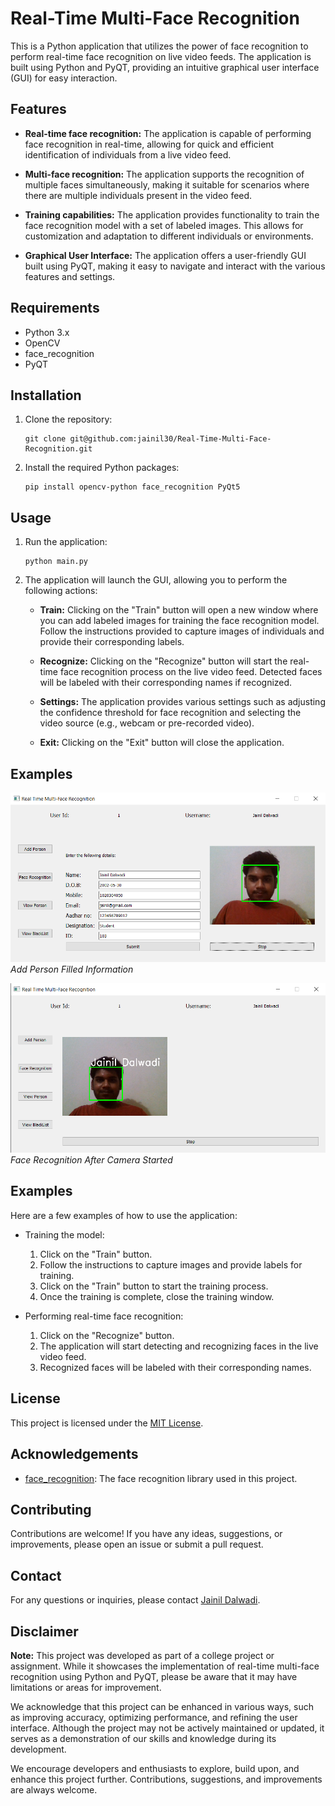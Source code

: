 # Real-Time Multi-Face Recognition

This is a Python application that utilizes the power of face recognition to perform real-time face recognition on live video feeds. The application is built using Python and PyQT, providing an intuitive graphical user interface (GUI) for easy interaction.

## Features

- **Real-time face recognition:** The application is capable of performing face recognition in real-time, allowing for quick and efficient identification of individuals from a live video feed.

- **Multi-face recognition:** The application supports the recognition of multiple faces simultaneously, making it suitable for scenarios where there are multiple individuals present in the video feed.

- **Training capabilities:** The application provides functionality to train the face recognition model with a set of labeled images. This allows for customization and adaptation to different individuals or environments.

- **Graphical User Interface:** The application offers a user-friendly GUI built using PyQT, making it easy to navigate and interact with the various features and settings.

## Requirements

- Python 3.x
- OpenCV
- face_recognition
- PyQT

## Installation

1. Clone the repository:

   ```
   git clone git@github.com:jainil30/Real-Time-Multi-Face-Recognition.git
   ```

2. Install the required Python packages:

   ```
   pip install opencv-python face_recognition PyQt5
   ```

## Usage

1. Run the application:

   ```
   python main.py
   ```

2. The application will launch the GUI, allowing you to perform the following actions:

   - **Train:** Clicking on the "Train" button will open a new window where you can add labeled images for training the face recognition model. Follow the instructions provided to capture images of individuals and provide their corresponding labels.

   - **Recognize:** Clicking on the "Recognize" button will start the real-time face recognition process on the live video feed. Detected faces will be labeled with their corresponding names if recognized.

   - **Settings:** The application provides various settings such as adjusting the confidence threshold for face recognition and selecting the video source (e.g., webcam or pre-recorded video).

   - **Exit:** Clicking on the "Exit" button will close the application.

## Examples

![Add Person Filled Information](GUI%20Screen%20Shots/Add%20Person%20Filled%20Information.png)
*Add Person Filled Information*

![Face Recognition After Camera Started](GUI%20Screen%20Shots/Face%20Recognition%20After%20Camera%20Started.png)
*Face Recognition After Camera Started*

<!-- ## User Guide

[Download User Guide](Images/UserGuide/user_guide.pdf)

The user guide provides detailed instructions on how to use the application, along with explanations of various features and settings.
 -->
## Examples

Here are a few examples of how to use the application:

- Training the model:
  1. Click on the "Train" button.
  2. Follow the instructions to capture images and provide labels for training.
  3. Click on the "Train" button to start the training process.
  4. Once the training is complete, close the training window.

- Performing real-time face recognition:
  1. Click on the "Recognize" button.
  2. The application will start detecting and recognizing faces in the live video feed.
  3. Recognized faces will be labeled with their corresponding names.

## License

This project is licensed under the [MIT License](LICENSE).

## Acknowledgements

- [face_recognition](https://github.com/ageitgey/face_recognition): The face recognition library used in this project.

## Contributing

Contributions are welcome! If you have any ideas, suggestions, or improvements, please open an issue or submit a pull request.

## Contact

For any questions or inquiries, please contact [Jainil Dalwadi](mailto:your-email@example.com).

## Disclaimer

**Note:** This project was developed as part of a college project or assignment. While it showcases the implementation of real-time multi-face recognition using Python and PyQT, please be aware that it may have limitations or areas for improvement.

We acknowledge that this project can be enhanced in various ways, such as improving accuracy, optimizing performance, and refining the user interface. Although the project may not be actively maintained or updated, it serves as a demonstration of our skills and knowledge during its development.

We encourage developers and enthusiasts to explore, build upon, and enhance this project further. Contributions, suggestions, and improvements are always welcome.